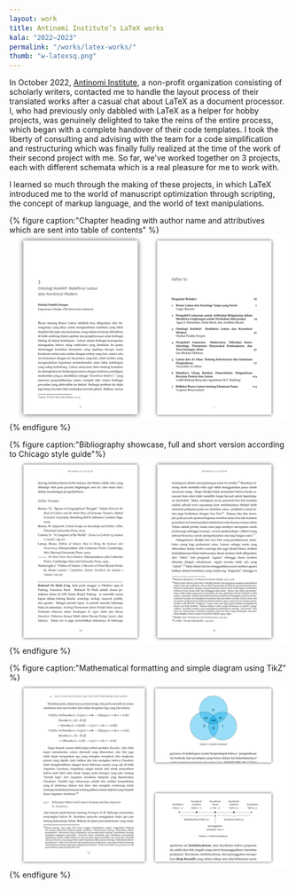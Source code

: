 ```yaml
---
layout: work
title: Antinomi Institute’s LaTeX works
kala: "2022–2023"
permalink: "/works/latex-works/"
thumb: "w-latexsq.png"
---
```


In October 2022, [Antinomi Institute](https://antinomi.org), a non-profit organization consisting of scholarly writers, contacted me to handle the layout process of their translated works after a casual chat about LaTeX as a document processor. I, who had previously only dabbled with LaTeX as a helper for hobby projects, was genuinely delighted to take the reins of the entire process, which began with a complete handover of their code templates. I took the liberty of consulting and advising with the team for a code simplification and restructuring which was finally fully realized at the time of the work of their second project with me. So far, we've worked together on 3 projects, each with different schemata which is a real pleasure for me to work with.

I learned so much through the making of these projects, in which LaTeX introduced me to the world of manuscript optimization through scripting, the concept of markup language, and the world of text manipulations.

{% figure caption:"Chapter heading with author name and attributives which are sent into table of contents" %}
![chapter heading and TOC](/assets/img/w-latexa.png)
{% endfigure %}

{% figure caption:"Bibliography showcase, full and short version according to Chicago style guide"%}
![bibliography and footnote showcase](/assets/img/w-latexb.png)
{% endfigure %}

{% figure caption:"Mathematical formatting and simple diagram using TikZ" %}
![math and TikZ showcase](/assets/img/w-latexc.png)
{% endfigure %}
